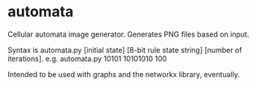 automata
========

Cellular automata image generator. Generates PNG files based on input. 

Syntax is automata.py \[initial state\] \[8-bit rule state string\] \[number of iterations\].
e.g. automata.py 10101 10101010 100

Intended to be used with graphs and the networkx library, eventually.
